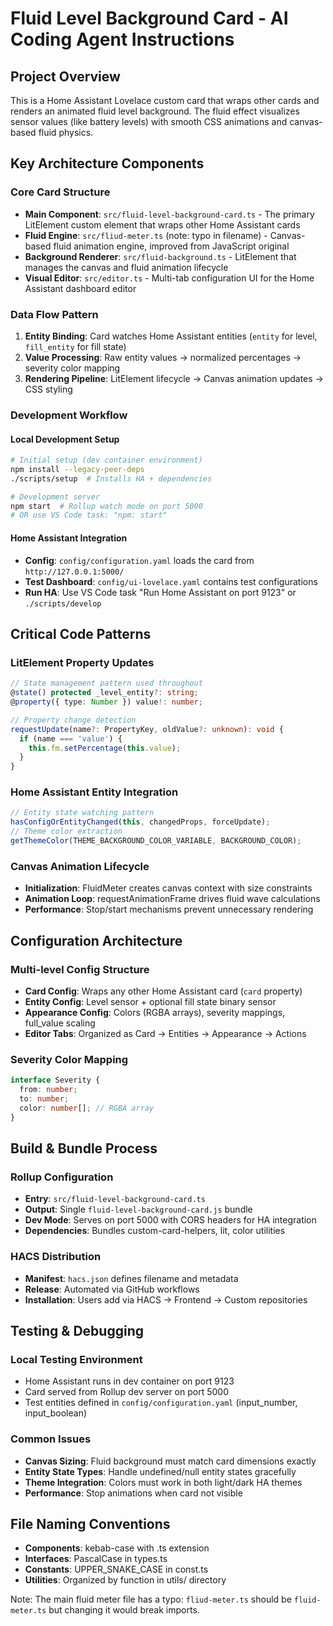# Fluid Level Background Card - AI Coding Agent Instructions

## Project Overview

This is a Home Assistant Lovelace custom card that wraps other cards and renders an animated fluid level background. The fluid effect visualizes sensor values (like battery levels) with smooth CSS animations and canvas-based fluid physics.

## Key Architecture Components

### Core Card Structure

- **Main Component**: `src/fluid-level-background-card.ts` - The primary LitElement custom element that wraps other Home Assistant cards
- **Fluid Engine**: `src/fliud-meter.ts` (note: typo in filename) - Canvas-based fluid animation engine, improved from JavaScript original
- **Background Renderer**: `src/fluid-background.ts` - LitElement that manages the canvas and fluid animation lifecycle
- **Visual Editor**: `src/editor.ts` - Multi-tab configuration UI for the Home Assistant dashboard editor

### Data Flow Pattern

1. **Entity Binding**: Card watches Home Assistant entities (`entity` for level, `fill_entity` for fill state)
2. **Value Processing**: Raw entity values → normalized percentages → severity color mapping
3. **Rendering Pipeline**: LitElement lifecycle → Canvas animation updates → CSS styling

### Development Workflow

#### Local Development Setup

```bash
# Initial setup (dev container environment)
npm install --legacy-peer-deps
./scripts/setup  # Installs HA + dependencies

# Development server
npm start  # Rollup watch mode on port 5000
# OR use VS Code task: "npm: start"
```

#### Home Assistant Integration

- **Config**: `config/configuration.yaml` loads the card from `http://127.0.0.1:5000/`
- **Test Dashboard**: `config/ui-lovelace.yaml` contains test configurations
- **Run HA**: Use VS Code task "Run Home Assistant on port 9123" or `./scripts/develop`

## Critical Code Patterns

### LitElement Property Updates

```typescript
// State management pattern used throughout
@state() protected _level_entity?: string;
@property({ type: Number }) value!: number;

// Property change detection
requestUpdate(name?: PropertyKey, oldValue?: unknown): void {
  if (name === 'value') {
    this.fm.setPercentage(this.value);
  }
}
```

### Home Assistant Entity Integration

```typescript
// Entity state watching pattern
hasConfigOrEntityChanged(this, changedProps, forceUpdate);
// Theme color extraction
getThemeColor(THEME_BACKGROUND_COLOR_VARIABLE, BACKGROUND_COLOR);
```

### Canvas Animation Lifecycle

- **Initialization**: FluidMeter creates canvas context with size constraints
- **Animation Loop**: requestAnimationFrame drives fluid wave calculations
- **Performance**: Stop/start mechanisms prevent unnecessary rendering

## Configuration Architecture

### Multi-level Config Structure

- **Card Config**: Wraps any other Home Assistant card (`card` property)
- **Entity Config**: Level sensor + optional fill state binary sensor
- **Appearance Config**: Colors (RGBA arrays), severity mappings, full_value scaling
- **Editor Tabs**: Organized as Card → Entities → Appearance → Actions

### Severity Color Mapping

```typescript
interface Severity {
  from: number;
  to: number;
  color: number[]; // RGBA array
}
```

## Build & Bundle Process

### Rollup Configuration

- **Entry**: `src/fluid-level-background-card.ts`
- **Output**: Single `fluid-level-background-card.js` bundle
- **Dev Mode**: Serves on port 5000 with CORS headers for HA integration
- **Dependencies**: Bundles custom-card-helpers, lit, color utilities

### HACS Distribution

- **Manifest**: `hacs.json` defines filename and metadata
- **Release**: Automated via GitHub workflows
- **Installation**: Users add via HACS → Frontend → Custom repositories

## Testing & Debugging

### Local Testing Environment

- Home Assistant runs in dev container on port 9123
- Card served from Rollup dev server on port 5000
- Test entities defined in `config/configuration.yaml` (input_number, input_boolean)

### Common Issues

- **Canvas Sizing**: Fluid background must match card dimensions exactly
- **Entity State Types**: Handle undefined/null entity states gracefully
- **Theme Integration**: Colors must work in both light/dark HA themes
- **Performance**: Stop animations when card not visible

## File Naming Conventions

- **Components**: kebab-case with .ts extension
- **Interfaces**: PascalCase in types.ts
- **Constants**: UPPER_SNAKE_CASE in const.ts
- **Utilities**: Organized by function in utils/ directory

Note: The main fluid meter file has a typo: `fliud-meter.ts` should be `fluid-meter.ts` but changing it would break imports.
